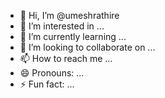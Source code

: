 - 👋 Hi, I’m @umeshrathire
- 👀 I’m interested in ...
- 🌱 I’m currently learning ...
- 💞️ I’m looking to collaborate on ...
- 📫 How to reach me ...
- 😄 Pronouns: ...
- ⚡ Fun fact: ...

<!---
umeshrathire/umeshrathire is a ✨ special ✨ repository because its `README.md` (this file) appears on your GitHub profile.
You can click the Preview link to take a look at your changes.
--->
